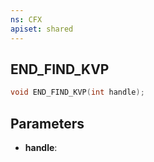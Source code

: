```yaml
---
ns: CFX
apiset: shared
---
```

## END_FIND_KVP

```c
void END_FIND_KVP(int handle);
```


## Parameters
* **handle**: 

